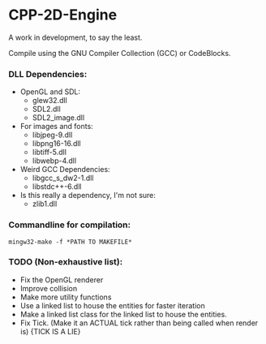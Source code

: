# CPP-2D-Engine

A work in development, to say the least.

Compile using the GNU Compiler Collection (GCC) or CodeBlocks.

### DLL Dependencies:
- OpenGL and SDL:
  - glew32.dll
  - SDL2.dll
  - SDL2_image.dll
- For images and fonts:
  - libjpeg-9.dll
  - libpng16-16.dll
  - libtiff-5.dll
  - libwebp-4.dll
- Weird GCC Dependencies:
  - libgcc_s_dw2-1.dll
  - libstdc++-6.dll
- Is this really a dependency, I'm not sure:
  - zlib1.dll
  
### Commandline for compilation:
	mingw32-make -f *PATH TO MAKEFILE*

### TODO (Non-exhaustive list):
- Fix the OpenGL renderer
- Improve collision
- Make more utility functions
- Use a linked list to house the entities for faster iteration
- Make a linked list class for the linked list to house the entities.
- Fix Tick. (Make it an ACTUAL tick rather than being called when render is) {TICK IS A LIE}
